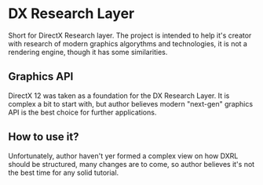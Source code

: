 # DX Research Layer

Short for DirectX Research layer.
The project is intended to help it's creator with research of modern graphics algorythms and technologies, it is not a rendering engine, though it has some similarities.

## Graphics API

DirectX 12 was taken as a foundation for the DX Research Layer. It is complex a bit to start with, but author believes modern "next-gen" graphics API is the best choice for further applications.

## How to use it?

Unfortunately, author haven't yer formed a complex view on how DXRL should be structured, many changes are to come, so author believes it's not the best time for any solid tutorial.

